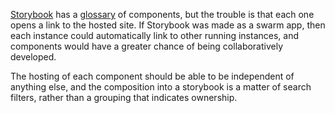 [Storybook](https://storybook.js.org/) has a [glossary](https://storybook.js.org/showcase/glossary) of components, but the trouble is that each one opens a link to the hosted site.  If Storybook was made as a swarm app, then each instance could automatically link to other running instances, and components would have a greater chance of being collaboratively developed.

The hosting of each component should be able to be independent of anything else, and the composition into a storybook is a matter of search filters, rather than a grouping that indicates ownership.